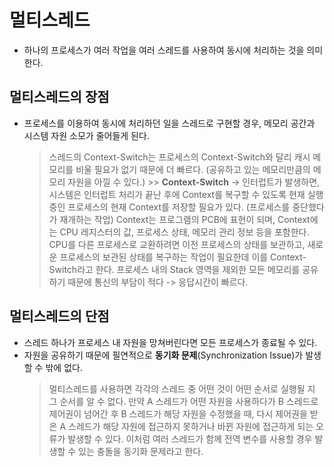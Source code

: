# 멀티스레드

- 하나의 프로세스가 여러 작업을 여러 스레드를 사용하여 동시에 처리하는 것을 의미한다.

## 멀티스레드의 장점

- 프로세스를 이용하여 동시에 처리하던 일을 스레드로 구현할 경우, 메모리 공간과 시스템 자원 소모가 줄어들게 된다.
    > 스레드의 Context-Switch는 프로세스의 Context-Switch와 달리 캐시 메모리를 비울 필요가 없기 때문에 더 빠르다. (공유하고 있는 메모리만큼의 메모리 자원을 아낄 수 있다.)
        >> <b>Context-Switch</b> -> 인터럽트가 발생하면, 시스템은 인터럽트 처리가 끝난 후에 Context를 복구할 수 있도록 현재 실행 중인 프로세스의 현재 Context를 저장할 필요가 있다. (프로세스를 중단했다가 재개하는 작업) Context는 프로그램의 PCB에 표현이 되며, Context에는 CPU 레지스터의 값, 프로세스 상태, 메모리 관리 정보 등을 포함한다. CPU를 다른 프로세스로 교환하려면 이전 프로세스의 상태를 보관하고, 새로운 프로세스의 보관된 상태를 복구하는 작업이 필요한데 이를 Context-Switch라고 한다.
    > 프로세스 내의 Stack 영역을 제외한 모든 메모리를 공유하기 때문에 통신의 부담이 적다 -> 응답시간이 빠르다.

## 멀티스레드의 단점

- 스레드 하나가 프로세스 내 자원을 망쳐버린다면 모든 프로세스가 종료될 수 있다.
- 자원을 공유하기 때문에 필연적으로 <b>동기화 문제</b>(Synchronization Issue)가 발생할 수 밖에 없다.
    > 멀티스레드를 사용하면 각각의 스레드 중 어떤 것이 어떤 순서로 실행될 지 그 순서를 알 수 없다. 만약 A 스레드가 어떤 자원을 사용하다가 B 스레드로 제어권이 넘어간 후 B 스레드가 해당 자원을 수정했을 때, 다시 제어권을 받은 A 스레드가 해당 자원에 접근하지 못하거나 바뀐 자원에 접근하게 되는 오류가 발생할 수 있다.
    이처럼 여러 스레드가 함께 전역 변수를 사용할 경우 발생할 수 있는 충돌을 동기화 문제라고 한다.